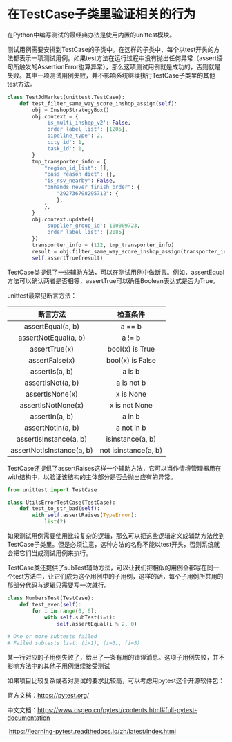 # 在TestCase子类里验证相关的行为

在Python中编写测试的最经典办法是使用内置的unittest模块。

测试用例需要安排到TestCase的子类中。在这样的子类中，每个以test开头的方法都表示一项测试用例。如果test方法在运行过程中没有抛出任何异常（assert语句所触发的AssertionError也算异常），那么这项测试用例就是成功的，否则就是失败。其中一项测试用例失败，并不影响系统继续执行TestCase子类里的其他test方法。

```python
class TestJdMarket(unittest.TestCase):
    def test_filter_same_way_score_inshop_assign(self):
        obj = InshopStrategyBox()
        obj.context = {
            'is_multi_inshop_v2': False,
            'order_label_list': [1205],
            'pipeline_type': 2,
            'city_id': 1,
            'task_id': 1,
        }
        tmp_transporter_info = {
            "region_id_list": [],
            "pass_reason_dict": {},
            "is_rsv_nearby": False,
            "onhands_never_finish_order": {
                "292736798295712": {
                },
            },
        }
        obj.context.update({
            'supplier_group_id': 100009723,
            'order_label_list': [2085]
        })
        transporter_info = (112, tmp_transporter_info)
        result = obj.filter_same_way_score_inshop_assign(transporter_info)
        self.assertTrue(result)
```

TestCase类提供了一些辅助方法，可以在测试用例中做断言。例如，assertEqual方法可以确认两者是否相等，assertTrue可以确任Boolean表达式是否为True。

unittest最常见断言方法：

|         断言方法          |       检查条件       |
| :-----------------------: | :------------------: |
|     assertEqual(a, b)     |        a == b        |
|   assertNotEqual(a, b)    |        a != b        |
|       assertTrue(x)       |   bool(x) is True    |
|      assertFalse(x)       |   bool(x) is False   |
|      assertIs(a, b)       |        a is b        |
|     assertIsNot(a, b)     |      a is not b      |
|      assertIsNone(x)      |      x is None       |
|    assertIsNotNone(x)     |    x is not None     |
|      assertIn(a, b)       |        a in b        |
|     assertNotIn(a, b)     |      a not in b      |
|  assertlsInstance(a, b)   |   isinstance(a, b)   |
| assertNotIsInstance(a, b) | not isinstance(a, b) |



TestCase还提供了assertRaises这样一个辅助方法，它可以当作情境管理器用在with结构中，以验证该结构的主体部分是否会抛出应有的异常。

```python
from unittest import TestCase

class UtilsErrorTestCase(TestCase):
    def test_to_str_bad(self):
        with self.assertRaises(TypeError):
            list(2)
```



如果测试用例需要使用比较复杂的逻辑，那么可以把这些逻辑定义成辅助方法放到TestCase子类里。但是必须注意，这种方法的名称不能以test开头，否则系统就会把它们当成测试用例来执行。



TestCase类还提供了subTest辅助方法，可以让我们把相似的用例全都写在同一个test方法中，让它们成为这个用例中的子用例，这样的话，每个子用例所共用的那部分代码与逻辑只需要写一次就行。

```python
class NumbersTest(TestCase):
    def test_even(self):
        for i in range(0, 6):
            with self.subTest(i=i):
                self.assertEqual(i % 2, 0)
            
# One or more subtests failed
# Failed subtests list: (i=1), (i=3), (i=5)
```

某一行对应的子用例失败了，给出了一条有用的错误消息。这项子用例失败，并不影响方法中的其他子用例继续接受测试



如果项目比较复杂或者对测试的要求比较高，可以考虑用pytest这个开源软件包：

官方文档：https://pytest.org/

中文文档：https://www.osgeo.cn/pytest/contents.html#full-pytest-documentation

​                   https://learning-pytest.readthedocs.io/zh/latest/index.html

